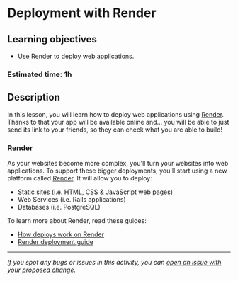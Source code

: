 # Deployment with Render

## Learning objectives

- Use Render to deploy web applications.

### Estimated time: 1h

## Description

In this lesson, you will learn how to deploy web applications using [Render](https://render.com/). Thanks to that your app will be available online and... you will be able to just send its link to your friends, so they can check what you are able to build!

### Render

As your websites become more complex, you'll turn your websites into web applications. To support these bigger deployments, you'll start using a new platform called [Render](https://render.com/). It will allow you to deploy:

- Static sites (i.e. HTML, CSS & JavaScript web pages)
- Web Services (i.e. Rails applications)
- Databases (i.e. PostgreSQL)

To learn more about Render, read these guides:

- [How deploys work on Render](https://render.com/docs/deploys)
- [Render deployment guide](./render.md)

---

_If you spot any bugs or issues in this activity, you can [open an issue with your proposed change](https://github.com/microverseinc/curriculum-transversal-skills/blob/main/git-github/articles/open_issue.md)._
